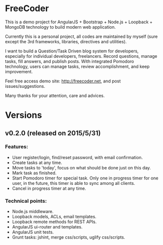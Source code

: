 # FreeCoder
This is a demo project for AngularJS + Bootstrap + Node.js + Loopback + MongoDB technology to build modern web application.

Currently this is a personal project, all codes are maintained by myself (sure except the 3rd frameworks, libraries, directives and utilities).

I want to build a Question/Task Driven blog system for developers, especially for individual developers, freelancers. Record questions, manage tasks, fill answers, and publish posts. With integrated Pomodoro technology, users can manage tasks, review accomplishment, and keep improvement.

Feel free access demo site: http://freecoder.net, and post issues/suggestions. 

Many thanks for your attention, care and advices.

# Versions
## v0.2.0 (released on 2015/5/31)
### Features:
* User register/login, find/reset password, with email confirmation.
* Create tasks at any time.
* Move tasks to 'today', focus on what should be done just on this day.
* Mark task as finished.
* Start Pomodoro timer for special task. Only one in progress timer for one user, in the future, this timer is able to sync among all clients.
* Cancel in progress timer at any time.

### Technical points:
* Node.js middleware.
* Loopback models, ACLs, email templates.
* Loopback remote methods for REST APIs.
* AngularJS ui-router and templates.
* AngularJS unit tests.
* Grunt tasks: jshint, merge css/scripts, uglify css/scripts.

